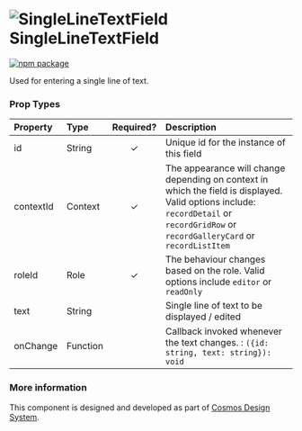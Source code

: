 # ![SingleLineTextField](https://user-images.githubusercontent.com/44801418/48109583-9c3e0d80-e27a-11e8-947b-0a44998bc403.png) SingleLineTextField

[![npm package][npm-badge]][npm]

Used for entering a single line of text.

### Prop Types

| Property | Type | Required? | Description |
|:---|:---|:---:|:---|
| id | String | ✓ | Unique id for the instance of this field |
| contextId | Context | ✓ | The appearance will change depending on context in which the field is displayed. Valid options include: `recordDetail` or `recordGridRow` or `recordGalleryCard` or `recordListItem` |
| roleId | Role | ✓ | The behaviour changes based on the role. Valid options include `editor` or `readOnly` |
| text | String |  | Single line of text to be displayed / edited |
| onChange | Function |  | Callback invoked whenever the text changes. : `({id: string, text: string}): void` |

### More information

This component is designed and developed as part of [Cosmos Design System][cmds]. 

[cmds]: https://github.com/entercosmos/cosmos
[npm-badge]: https://img.shields.io/npm/v/@cmds/single-line-text-field.svg
[npm]: https://www.npmjs.org/@cmds/single-line-text-field

